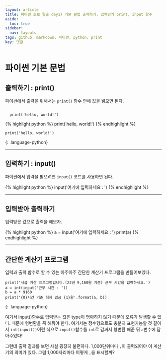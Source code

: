 ```yaml
---
layout: article
title: 파이썬 초보 탈출 day1) 기본 문법 출력하기, 입력받기 print, input 함수
aside:
  toc: true
sidebar:
  nav: layouts
tags: github, markdown, 파이썬, python, print
key: 댓글
---
```


# 파이썬 기본 문법

## 출력하기 : print()
파이썬에서 출력을 위해서는 `print()` 함수 안에 값을 넣으면 된다.

<code>
  print('hello, world!')
</code>

{% highlight python %}
  print('hello, world!')
{% endhighlight %}

~~~
print('hello, world!')
~~~
{: .language-python}


---


## 입력하기 : input()
파이썬에서 입력을 받으려면 `input()` 코드를 사용하면 된다.

{% highlight python %}
  input('여기에 입력하세요 : ')
{% endhighlight %}


---


## 입력받아 출력하기
입력받은 값으로 출력을 해보자.

{% highlight python %}
  a = input('여기에 입력하세요 : ')
  print(a)
{% endhighlight %}


---


## 간단한 계산기 프로그램
입력과 출력 함수로 할 수 있는 아주아주 간단한 계산기 프로그램을 만들어보았다.
~~~
print('시급 계산 프로그램입니다.(22년 9,160원 기준) 근무 시간을 입력하세요.')
a = int(input('근무 시간 : '))
b = a * 9160
print('{0}시간 기준 최저 임금 {1}원'.format(a, b))
~~~
{: .language-python}


여기서 input()함수로 입력받는 값은 type이 명확하지 않기 때문에 오류가 발생할 수 있다.
때문에 형변환을 꼭 해줘야 한다.
여기서는 정수형으로도 충분히 표현가능할 것 같아서 `int(input())`이런 식으로 `input()`함수를 `int`로 감싸서 형변환 해준 뒤
`a`변수에 담아주었다!


그런데 출력 결과를 보면 사실 굉장히 불편하다. 1,000단위마다 `,`이 출력되어야 이 계산기의 의미가 있다.
그럼 1,000자리마다 어떻게 `,`을 표시할까?
